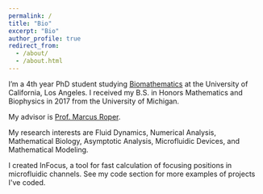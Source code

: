 ```yaml
---
permalink: /
title: "Bio"
excerpt: "Bio"
author_profile: true
redirect_from: 
  - /about/
  - /about.html
---
```


I’m a 4th year PhD student studying [Biomathematics](https://www.biomath.ucla.edu/) at the University of California, Los Angeles. I received my B.S. in Honors Mathematics and Biophysics in 2017 from the University of Michigan.

My advisor is [Prof. Marcus Roper](https://www.math.ucla.edu/people/ladder/mroper).

My research interests are Fluid Dynamics, Numerical Analysis, Mathematical Biology, Asymptotic Analysis, Microfluidic Devices, and Mathematical Modeling.

I created InFocus, a tool for fast calculation of focusing positions in microfluidic channels.  See my code section for more examples of projects I've coded.
